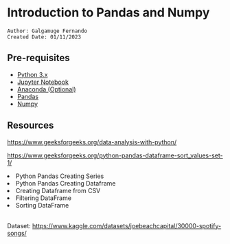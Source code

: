 # Introduction to Pandas and Numpy

    Author: Galgamuge Fernando
    Created Date: 01/11/2023

## Pre-requisites

- [Python 3.x](https://www.python.org/downloads/)
- [Jupyter Notebook](https://jupyter.org/install)
- [Anaconda (Optional)](https://www.anaconda.com/download)
- [Pandas](https://pandas.pydata.org/docs/getting_started/install.html)
- [Numpy](https://numpy.org/install/)


## Resources
https://www.geeksforgeeks.org/data-analysis-with-python/

https://www.geeksforgeeks.org/python-pandas-dataframe-sort_values-set-1/

</ol>
    <li>Python Pandas Creating Series</li>
    <li>Python Pandas Creating Dataframe</li>
    <li>Creating Dataframe from CSV</li>
    <li>Filtering DataFrame</li>
    <li>Sorting DataFrame</li>
</ol>
<br>

Dataset: https://www.kaggle.com/datasets/joebeachcapital/30000-spotify-songs/

